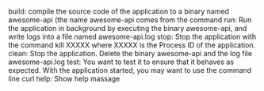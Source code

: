 build:	 compile the source code of the application to a binary named awesome-api (the name awesome-api comes from the command
run:	 Run the application in background by executing the binary awesome-api, and write logs into a file named awesome-api.log
stop:	 Stop the application with the command kill XXXXX where XXXXX is the Process ID of the application.
clean:	 Stop the application. Delete the binary awesome-api and the log file awesome-api.log
test:	 You want to test it to ensure that it behaves as expected. With the application started, you may want to use the command line curl
help:	 Show help massage
